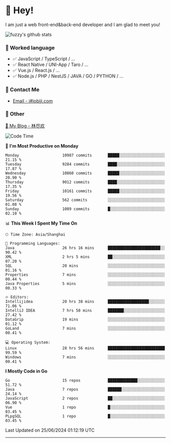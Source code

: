 # 👋 Hey!

I am just a web front-end&back-end developer and I am glad to meet you!

![fuzzy's github stats](https://github-readme-stats.vercel.app/api?username=JaydenForYou&&show_icons=true&&title_color=1abc9c&&icon_color=1abc9c)


### 📝 Worked language

- ✅ JavaScript / TypeScript / ...
- ✅ React Native / UNI-App / Taro / ...
- ✅ Vue.js / React.js / ...
- ✅ Node.js / PHP / NestJS / JAVA / GO / PYTHON / ...

### 📮 Contact Me

- [Email - i#iobiji.com](mailto:i@iobiji.com)


### 🤪 Other

[📌 My Blog - 林尽欢](https://iobiji.com)

<!--START_SECTION:waka-->
![Code Time](http://img.shields.io/badge/Code%20Time-734%20hrs%2055%20mins-blue)

📅 **I'm Most Productive on Monday** 

```text
Monday                   10987 commits       █████░░░░░░░░░░░░░░░░░░░░   21.15 % 
Tuesday                  9284 commits        ████░░░░░░░░░░░░░░░░░░░░░   17.87 % 
Wednesday                10860 commits       █████░░░░░░░░░░░░░░░░░░░░   20.90 % 
Thursday                 9012 commits        ████░░░░░░░░░░░░░░░░░░░░░   17.35 % 
Friday                   10161 commits       █████░░░░░░░░░░░░░░░░░░░░   19.56 % 
Saturday                 562 commits         ░░░░░░░░░░░░░░░░░░░░░░░░░   01.08 % 
Sunday                   1089 commits        █░░░░░░░░░░░░░░░░░░░░░░░░   02.10 % 
```


📊 **This Week I Spent My Time On** 

```text
🕑︎ Time Zone: Asia/Shanghai

💬 Programming Languages: 
Java                     26 hrs 16 mins      ███████████████████████░░   90.42 % 
XML                      2 hrs 5 mins        ██░░░░░░░░░░░░░░░░░░░░░░░   07.20 % 
SQL                      20 mins             ░░░░░░░░░░░░░░░░░░░░░░░░░   01.16 % 
Properties               7 mins              ░░░░░░░░░░░░░░░░░░░░░░░░░   00.44 % 
Java Properties          5 mins              ░░░░░░░░░░░░░░░░░░░░░░░░░   00.33 % 

🔥 Editors: 
Intellijidea             20 hrs 38 mins      ██████████████████░░░░░░░   71.06 % 
IntelliJ IDEA            7 hrs 58 mins       ███████░░░░░░░░░░░░░░░░░░   27.42 % 
DataGrip                 19 mins             ░░░░░░░░░░░░░░░░░░░░░░░░░   01.12 % 
GoLand                   7 mins              ░░░░░░░░░░░░░░░░░░░░░░░░░   00.41 % 

💻 Operating System: 
Linux                    28 hrs 56 mins      █████████████████████████   99.59 % 
Windows                  7 mins              ░░░░░░░░░░░░░░░░░░░░░░░░░   00.41 % 
```

**I Mostly Code in Go** 

```text
Go                       15 repos            █████████████░░░░░░░░░░░░   51.72 % 
Java                     7 repos             ██████░░░░░░░░░░░░░░░░░░░   24.14 % 
JavaScript               2 repos             ██░░░░░░░░░░░░░░░░░░░░░░░   06.90 % 
Vue                      1 repo              █░░░░░░░░░░░░░░░░░░░░░░░░   03.45 % 
PLpgSQL                  1 repo              █░░░░░░░░░░░░░░░░░░░░░░░░   03.45 % 
```




 Last Updated on 25/06/2024 01:12:19 UTC
<!--END_SECTION:waka-->
---

